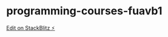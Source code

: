 # programming-courses-fuavb1

[Edit on StackBlitz ⚡️](https://stackblitz.com/edit/programming-courses-fuavb1)